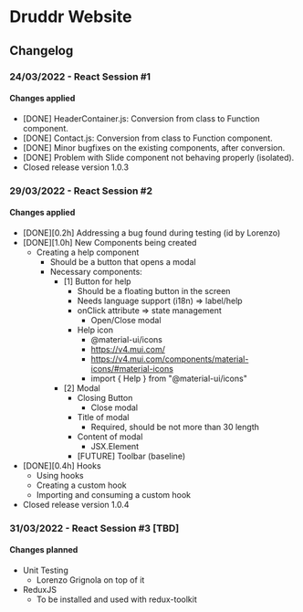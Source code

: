 # Druddr Website

## Changelog

### 24/03/2022 - React Session #1

#### Changes applied

-   [DONE] HeaderContainer.js: Conversion from class to Function component.
-   [DONE] Contact.js: Conversion from class to Function component.
-   [DONE] Minor bugfixes on the existing components, after conversion.
-   [DONE] Problem with Slide component not behaving properly (isolated).
-   Closed release version 1.0.3

### 29/03/2022 - React Session #2

#### Changes applied

-	[DONE][0.2h] Addressing a bug found during testing (id by Lorenzo)
-	[DONE][1.0h] New Components being created
	- Creating a help component
    	- Should be a button that opens a modal
    	- Necessary components:
        	- [1] Button for help
            	- Should be a floating button in the screen
            	- Needs language support (i18n) => label/help
            	- onClick attribute => state management
                	- Open/Close modal
              	- Help icon
                	- @material-ui/icons
                	- https://v4.mui.com/
                	- https://v4.mui.com/components/material-icons/#material-icons
                	- import { Help } from "@material-ui/icons"
        	- [2] Modal
            	- Closing Button
                	- Close modal
            	- Title of modal
                	- Required, should be not more than 30 length
            	- Content of modal
                	- JSX.Element
            	- [FUTURE] Toolbar (baseline)
-	[DONE][0.4h] Hooks
	- Using hooks
	- Creating a custom hook
	- Importing and consuming a custom hook
-   Closed release version 1.0.4

### 31/03/2022 - React Session #3 [TBD]

#### Changes planned

-	Unit Testing
    - Lorenzo Grignola on top of it
-	ReduxJS
    - To be installed and used with redux-toolkit